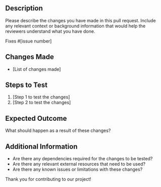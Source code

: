 ## Description

Please describe the changes you have made in this pull request. Include any relevant context or background information
that would help the reviewers understand what you have done.

Fixes #[issue number]

## Changes Made

- [List of changes made]

## Steps to Test

1. [Step 1 to test the changes]
2. [Step 2 to test the changes]

## Expected Outcome

What should happen as a result of these changes?

## Additional Information

- Are there any dependencies required for the changes to be tested?
- Are there any relevant external resources that need to be used?
- Are there any known issues or limitations with these changes?

Thank you for contributing to our project!